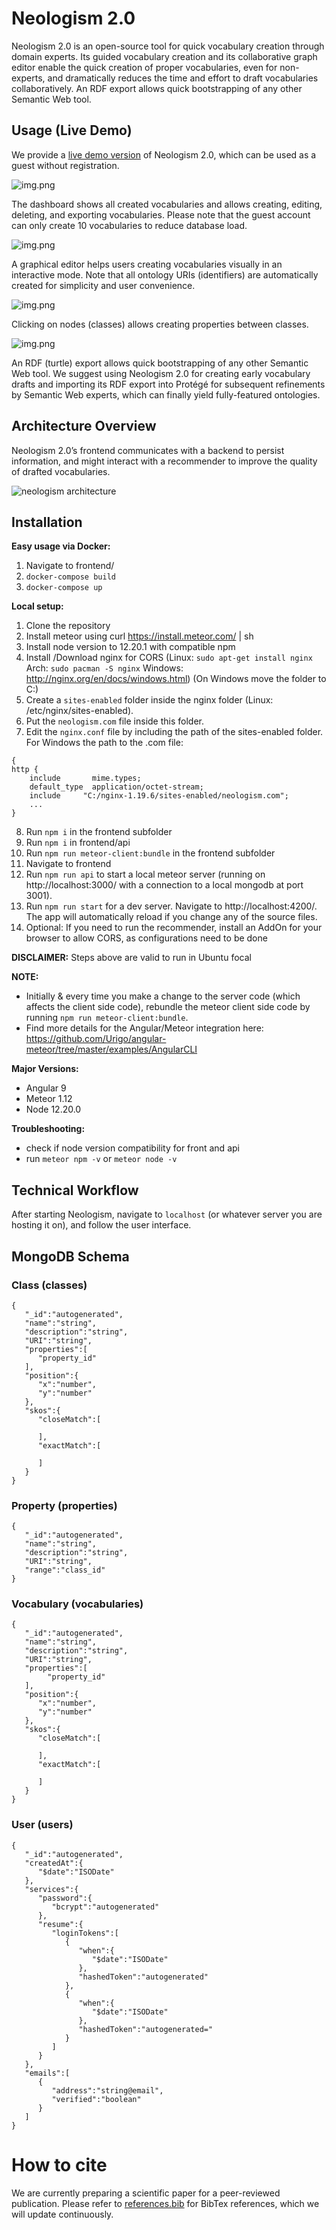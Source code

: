 # Neologism 2.0

Neologism 2.0 is an open-source tool for quick vocabulary creation through domain experts.
Its guided vocabulary creation and its collaborative graph editor enable the quick creation of proper vocabularies, even for non-experts, and dramatically reduces the time and effort to draft vocabularies collaboratively.
An RDF export allows quick bootstrapping of any other Semantic Web tool.


## Usage (Live Demo)

We provide a [live demo version](http://cloud33.dbis.rwth-aachen.de/dashboard) of Neologism 2.0, which can be used as a guest without registration.

![img.png](screenshot01.png)

The dashboard shows all created vocabularies and allows creating, editing, deleting, and exporting vocabularies.
Please note that the guest account can only create 10 vocabularies to reduce database load.

![img.png](screenshot02.png)

A graphical editor helps users creating vocabularies visually in an interactive mode.
Note that all ontology URIs (identifiers) are automatically created for simplicity and user convenience.

![img.png](screenshot03.png)

Clicking on nodes (classes) allows creating properties between classes.

![img.png](screenshot04.png)

An RDF (turtle) export allows quick bootstrapping of any other Semantic Web tool.
We suggest using Neologism 2.0 for creating early vocabulary drafts and importing its RDF export into Protégé for subsequent refinements by Semantic Web experts, which can finally yield fully-featured ontologies.

## Architecture Overview

Neologism 2.0’s frontend communicates with a backend to persist information,
and might interact with a recommender to improve the quality of drafted vocabularies.

![neologism architecture](assets/NeologismArchitecture.png "Neologism architecture")

## Installation

__Easy usage via Docker:__
1.  Navigate to frontend/
2. `docker-compose build`
3. `docker-compose up`

__Local setup:__
1. Clone the repository
2. Install meteor using curl https://install.meteor.com/ | sh
3. Install node version to 12.20.1 with compatible npm
4. Install /Download nginx for CORS (Linux: `sudo apt-get install nginx` Arch: `sudo pacman -S nginx` Windows: http://nginx.org/en/docs/windows.html) (On Windows move the folder to C:\)
5. Create a `sites-enabled` folder inside the nginx folder (Linux: /etc/nginx/sites-enabled).
6. Put the `neologism.com` file inside this folder.
7. Edit the `nginx.conf` file by including the path of the sites-enabled folder. For Windows the path to the .com file: 

```
{
http {
    include       mime.types;
    default_type  application/octet-stream;
	include 	"C:/nginx-1.19.6/sites-enabled/neologism.com";
	...
}

```
8. Run `npm i` in the frontend subfolder
9. Run `npm i` in frontend/api
10. Run `npm run meteor-client:bundle` in the frontend subfolder
11. Navigate to frontend
12. Run `npm run api` to start a local meteor server (running on http://localhost:3000/ with a connection to a local mongodb at port 3001).
13. Run `npm run start` for a dev server. Navigate to http://localhost:4200/. The app will automatically reload if you change any of the source files.
14. Optional: If you need to run the recommender, install an AddOn for your browser to allow CORS, as configurations need to be done


__DISCLAIMER:__
Steps above are valid to run in Ubuntu focal

__NOTE:__
- Initially & every time you make a change to the server code (which affects the client side code), rebundle the meteor client side code by running `npm run meteor-client:bundle`.
- Find more details for the Angular/Meteor integration here: https://github.com/Urigo/angular-meteor/tree/master/examples/AngularCLI


__Major Versions:__
- Angular 9
- Meteor 1.12
- Node 12.20.0

__Troubleshooting:__
- check if node version compatibility for front and api
- run `meteor npm -v` or `meteor node -v`

## Technical Workflow
After starting Neologism, navigate to `localhost` (or whatever server you are hosting it on), and follow the user interface.

## MongoDB Schema

### Class (classes)
```
{
   "_id":"autogenerated",
   "name":"string",
   "description":"string",
   "URI":"string",
   "properties":[
      "property_id"
   ],
   "position":{
      "x":"number",
      "y":"number"
   },
   "skos":{
      "closeMatch":[

      ],
      "exactMatch":[

      ]
   }
}
```

### Property (properties)
```
{
   "_id":"autogenerated",
   "name":"string",
   "description":"string",
   "URI":"string",
   "range":"class_id"
}
```
### Vocabulary (vocabularies)
```
{
   "_id":"autogenerated",
   "name":"string",
   "description":"string",
   "URI":"string",
   "properties":[
        "property_id"
   ],
   "position":{
      "x":"number",
      "y":"number"
   },
   "skos":{
      "closeMatch":[

      ],
      "exactMatch":[

      ]
   }
}
```
### User (users)
```
{
   "_id":"autogenerated",
   "createdAt":{
      "$date":"ISODate"
   },
   "services":{
      "password":{
         "bcrypt":"autogenerated"
      },
      "resume":{
         "loginTokens":[
            {
               "when":{
                  "$date":"ISODate"
               },
               "hashedToken":"autogenerated"
            },
            {
               "when":{
                  "$date":"ISODate"
               },
               "hashedToken":"autogenerated="
            }
         ]
      }
   },
   "emails":[
      {
         "address":"string@email",
         "verified":"boolean"
      }
   ]
}
```

# How to cite

We are currently preparing a scientific paper for a peer-reviewed publication. Please refer to [references.bib](references.bib) for BibTex references, which we will update continuously.
